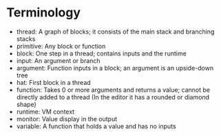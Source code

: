 # Terminology

- thread: A graph of blocks; it consists of the main stack and branching stacks
- primitive: Any block or function
- block: One step in a thread; contains inputs and the runtime
- input: An argument or branch
- argument: Function inputs in a block; an argument is an upside-down tree
- hat: First block in a thread
- function: Takes 0 or more arguments and returns a value; cannot be directly added to a thread (In the editor it has a rounded or diamond shape)
- runtime: VM context
- monitor: Value display in the output
- variable: A function that holds a value and has no inputs
